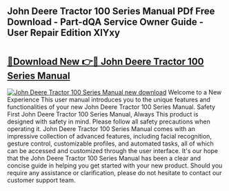 ## John Deere Tractor 100 Series Manual PDf Free Download - Part-dQA Service Owner Guide - User Repair Edition XlYxy

# <h2><a href="http://bc9519.oget.top/?id=John+Deere+Tractor+100+Series+Manual">🔗Download New 👉🔴 John Deere Tractor 100 Series Manual</a></h2>

[![John Deere Tractor 100 Series Manual new download](https://i.imgur.com/5g1atiW.png)](http://bc9519.oget.top/?id=John+Deere+Tractor+100+Series+Manual)
Welcome to a New Experience This user manual introduces you to the unique features and functionalities of your new John Deere Tractor 100 Series Manual. Safety First John Deere Tractor 100 Series Manual, Always This product is designed with safety in mind. Please follow all safety precautions when operating it. John Deere Tractor 100 Series Manual comes with an impressive collection of advanced features, including facial recognition, gesture control, customizable profiles, and automated tasks, all of which can be accessed and customized through the user interface. It's our hope that the John Deere Tractor 100 Series Manual has been a clear and concise guide in helping you get started with your new product. Should you require any assistance or clarification, please do not hesitate to contact our customer support team.
